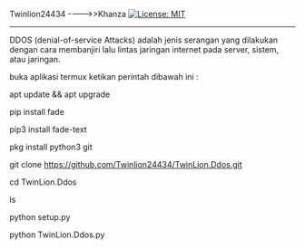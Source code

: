 Twinlion24434 ---->>Khanza
[![License: MIT](https://img.shields.io/badge/License-MIT-yellow.svg)](https://opensource.org/licenses/MIT)
___________________________

DDOS (denial-of-service Attacks) adalah jenis serangan yang dilakukan dengan cara membanjiri lalu lintas jaringan internet pada server, sistem, atau jaringan.

buka aplikasi termux ketikan perintah dibawah ini :

apt update && apt upgrade

pip install fade 

pip3 install fade-text

pkg install python3 git

git clone https://github.com/Twinlion24434/TwinLion.Ddos.git

cd TwinLion.Ddos

ls

python setup.py

python TwinLion.Ddos.py





